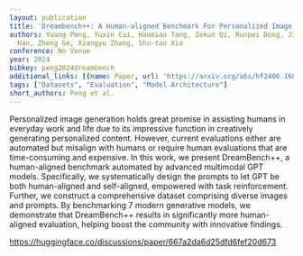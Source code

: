 ```yaml
---
layout: publication
title: 'Dreambench++: A Human-aligned Benchmark For Personalized Image Generation'
authors: Yuang Peng, Yuxin Cui, Haomiao Tang, Zekun Qi, Runpei Dong, Jing Bai, Chunrui
  Han, Zheng Ge, Xiangyu Zhang, Shu-tao Xia
conference: No Venue
year: 2024
bibkey: peng2024dreambench
additional_links: [{name: Paper, url: 'https://arxiv.org/abs/hf2406.16855'}]
tags: ["Datasets", "Evaluation", "Model Architecture"]
short_authors: Peng et al.
---
```

Personalized image generation holds great promise in assisting humans in everyday work and life due to its impressive function in creatively generating personalized content. However, current evaluations either are automated but misalign with humans or require human evaluations that are time-consuming and expensive. In this work, we present DreamBench++, a human-aligned benchmark automated by advanced multimodal GPT models. Specifically, we systematically design the prompts to let GPT be both human-aligned and self-aligned, empowered with task reinforcement. Further, we construct a comprehensive dataset comprising diverse images and prompts. By benchmarking 7 modern generative models, we demonstrate that DreamBench++ results in significantly more human-aligned evaluation, helping boost the community with innovative findings.

https://huggingface.co/discussions/paper/667a2da6d25dfd6fef20d673